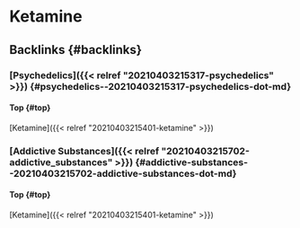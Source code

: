 # Ketamine


## Backlinks {#backlinks}


### [Psychedelics]({{< relref "20210403215317-psychedelics" >}}) {#psychedelics--20210403215317-psychedelics-dot-md}


#### Top {#top}

[Ketamine]({{< relref "20210403215401-ketamine" >}})


### [Addictive Substances]({{< relref "20210403215702-addictive_substances" >}}) {#addictive-substances--20210403215702-addictive-substances-dot-md}


#### Top {#top}

[Ketamine]({{< relref "20210403215401-ketamine" >}})
